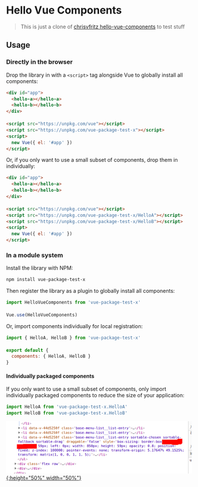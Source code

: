 # Hello Vue Components

> This is just a clone of [chrisvfritz hello-vue-components](https://github.com/chrisvfritz/hello-vue-components) to test stuff

## Usage

### Directly in the browser

Drop the library in with a `<script>` tag alongside Vue to globally install all components:

```html
<div id="app">
  <hello-a></hello-a>
  <hello-b></hello-b>
</div>

<script src="https://unpkg.com/vue"></script>
<script src="https://unpkg.com/vue-package-test-x"></script>
<script>
  new Vue({ el: '#app' })
</script>
```

Or, if you only want to use a small subset of components, drop them in individually:

```html
<div id="app">
  <hello-a></hello-a>
  <hello-b></hello-b>
</div>

<script src="https://unpkg.com/vue"></script>
<script src="https://unpkg.com/vue-package-test-x/HelloA"></script>
<script src="https://unpkg.com/vue-package-test-x/HelloB"></script>
<script>
  new Vue({ el: '#app' })
</script>
```

### In a module system

Install the library with NPM:

```bash
npm install vue-package-test-x
```

Then register the library as a plugin to globally install all components:

```js
import HelloVueComponents from 'vue-package-test-x'

Vue.use(HelloVueComponents)
```

Or, import components individually for local registration:

```js
import { HelloA, HelloB } from 'vue-package-test-x'

export default {
  components: { HelloA, HelloB }
}
```

#### Individually packaged components

If you only want to use a small subset of components, only import individually packaged components to reduce the size of your application:

```js
import HelloA from 'vue-package-test-x.HelloA'
import HelloB from 'vue-package-test-x.HelloB'
```


[![Browserstack-logo](sortable-fallback.png){:height="50%" width="50%"}](https://www.browserstack.com)






